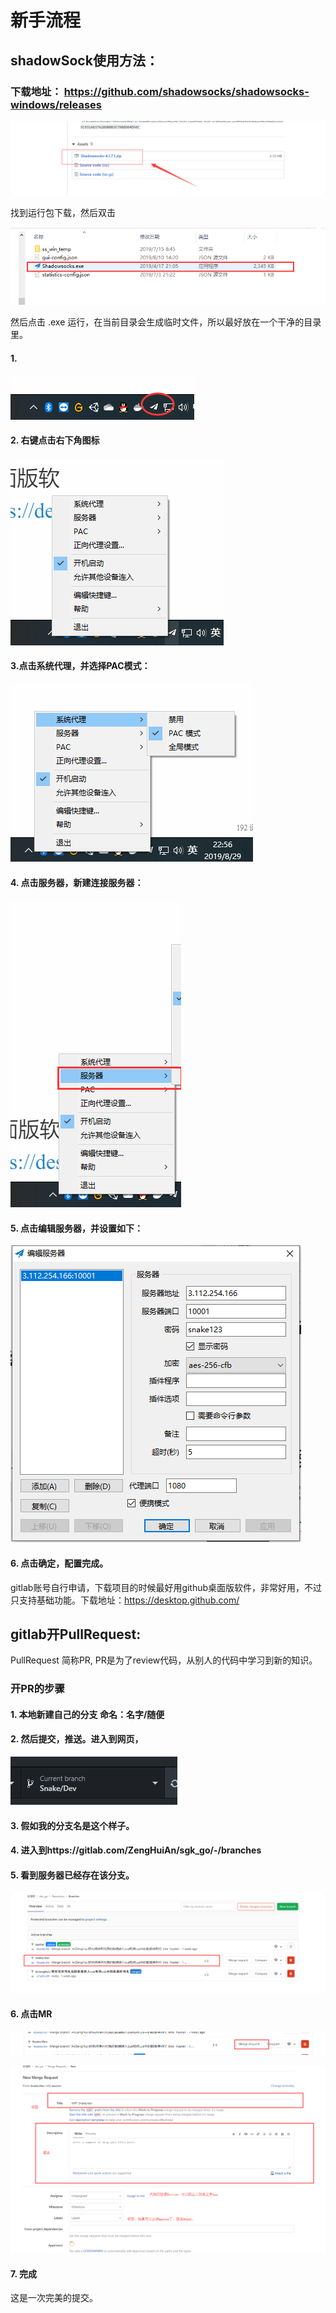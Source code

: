 # 新手流程

## shadowSock使用方法：

### 下载地址： https://github.com/shadowsocks/shadowsocks-windows/releases

![1567090020036](readmeImages\1567090020036.png)

找到运行包下载，然后双击

![1567090077279](readmeImages\1567090077279.png)

然后点击 .exe 运行，在当前目录会生成临时文件，所以最好放在一个干净的目录里。

#### 1.

![1567090527336](readmeImages\1567090527336.png)

#### 2. 右键点击右下角图标

![1567090559348](readmeImages\1567090559348.png)

#### 3.点击系统代理，并选择PAC模式：

![1567090606631](readmeImages\1567090606631.png)

#### 4. 点击服务器，新建连接服务器：

![1567090662753](readmeImages\1567090662753.png)

#### 5. 点击编辑服务器，并设置如下：

![1567090723723](readmeImages\1567090723723.png)

#### 6. 点击确定，配置完成。

gitlab账号自行申请，下载项目的时候最好用github桌面版软件，非常好用，不过只支持基础功能。下载地址：https://desktop.github.com/

## gitlab开PullRequest:

PullRequest 简称PR, PR是为了review代码，从别人的代码中学习到新的知识。

### 开PR的步骤

#### 1.  本地新建自己的分支 命名：名字/随便

#### 2. 然后提交，推送。进入到网页，

![1567091046089](readmeImages\1567091046089.png)

#### 3. 假如我的分支名是这个样子。

#### 4. 进入到https://gitlab.com/ZengHuiAn/sgk_go/-/branches

#### 5. 看到服务器已经存在该分支。

![1567091129729](readmeImages\1567091129729.png)

#### 6. 点击MR

![1567091179834](readmeImages\1567091179834.png)



![1567091989752](readmeImages\1567091989752.png)

#### 7. 完成

这是一次完美的提交。